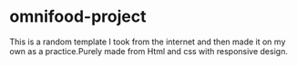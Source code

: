 # omnifood-project

This is a random template I took from the internet and then made it on my own as a practice.Purely made from Html and css with responsive design.
